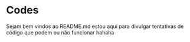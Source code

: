# Codes

Sejam bem vindos ao README.md estou aqui para divulgar tentativas de código que podem ou não funcionar hahaha
